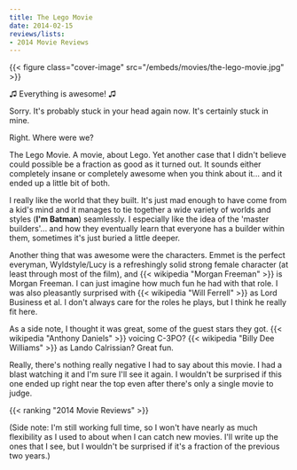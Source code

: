 ```yaml
---
title: The Lego Movie
date: 2014-02-15
reviews/lists:
- 2014 Movie Reviews
---
```

{{< figure class="cover-image" src="/embeds/movies/the-lego-movie.jpg" >}}

♫ Everything is awesome! ♫

<!--more-->

Sorry. It's probably stuck in your head again now. It's certainly stuck in mine. 

Right. Where were we?

The Lego Movie. A movie, about Lego. Yet another case that I didn't believe could possible be a fraction as good as it turned out. It sounds either completely insane or completely awesome when you think about it... and it ended up a little bit of both. 

I really like the world that they built. It's just mad enough to have come from a kid's mind and it manages to tie together a wide variety of worlds and styles (**I'm Batman**) seamlessly. I especially like the idea of the 'master builders'... and how they eventually learn that everyone has a builder within them, sometimes it's just buried a little deeper. 

Another thing that was awesome were the characters. Emmet is the perfect everyman, Wyldstyle/Lucy is a refreshingly solid strong female character (at least through most of the film), and {{< wikipedia "Morgan Freeman" >}} is Morgan Freeman. I can just imagine how much fun he had with that role. I was also pleasantly surprised with {{< wikipedia "Will Ferrell" >}} as Lord Business et al. I don't always care for the roles he plays, but I think he really fit here.

As a side note, I thought it was great, some of the guest stars they got. {{< wikipedia "Anthony Daniels" >}} voicing C-3PO? {{< wikipedia "Billy Dee Williams" >}} as Lando Calrissian? Great fun. 

Really, there's nothing really negative I had to say about this movie. I had a blast watching it and I'm sure I'll see it again. I wouldn't be surprised if this one ended up right near the top even after there's only a single movie to judge.

{{< ranking "2014 Movie Reviews" >}}

(Side note: I'm still working full time, so I won't have nearly as much flexibility as I used to about when I can catch new movies. I'll write up the ones that I see, but I wouldn't be surprised if it's a fraction of the previous two years.)